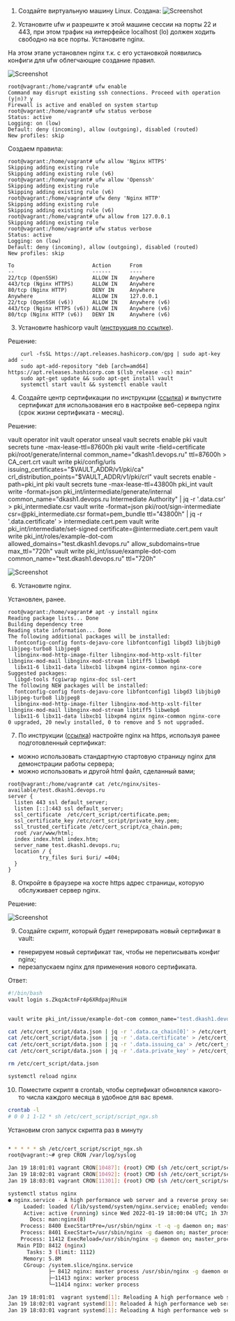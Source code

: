 
1. Создайте виртуальную машину Linux.
Создана:
![Screenshot](img/linux_install.jpg)

2. Установите ufw и разрешите к этой машине сессии на порты 22 и 443, при этом трафик на интерфейсе localhost (lo) должен ходить свободно на все порты.
Установите nginx.

На этом этапе установлен nginx т.к. с его установкой появились конфиги для ufw облегчающие создание правил.

![Screenshot](img/nginx_install.jpg)

```
root@vagrant:/home/vagrant# ufw enable
Command may disrupt existing ssh connections. Proceed with operation (y|n)? y
Firewall is active and enabled on system startup
root@vagrant:/home/vagrant# ufw status verbose
Status: active
Logging: on (low)
Default: deny (incoming), allow (outgoing), disabled (routed)
New profiles: skip
```

Создаем правила:
```
root@vagrant:/home/vagrant# ufw allow 'Nginx HTTPS'
Skipping adding existing rule
Skipping adding existing rule (v6)
root@vagrant:/home/vagrant# ufw allow 'Openssh'
Skipping adding existing rule
Skipping adding existing rule (v6)
root@vagrant:/home/vagrant# ufw deny 'Nginx HTTP'
Skipping adding existing rule
Skipping adding existing rule (v6)
root@vagrant:/home/vagrant# ufw allow from 127.0.0.1
Skipping adding existing rule
root@vagrant:/home/vagrant# ufw status verbose
Status: active
Logging: on (low)
Default: deny (incoming), allow (outgoing), disabled (routed)
New profiles: skip

To                         Action      From
--                         ------      ----
22/tcp (OpenSSH)           ALLOW IN    Anywhere
443/tcp (Nginx HTTPS)      ALLOW IN    Anywhere
80/tcp (Nginx HTTP)        DENY IN     Anywhere
Anywhere                   ALLOW IN    127.0.0.1
22/tcp (OpenSSH (v6))      ALLOW IN    Anywhere (v6)
443/tcp (Nginx HTTPS (v6)) ALLOW IN    Anywhere (v6)
80/tcp (Nginx HTTP (v6))   DENY IN     Anywhere (v6)
```

3. Установите hashicorp vault ([инструкция по ссылке](https://learn.hashicorp.com/tutorials/vault/getting-started-install?in=vault/getting-started#install-vault)).

Решение:
```
    curl -fsSL https://apt.releases.hashicorp.com/gpg | sudo apt-key add -
    sudo apt-add-repository "deb [arch=amd64] https://apt.releases.hashicorp.com $(lsb_release -cs) main"
    sudo apt-get update && sudo apt-get install vault
    systemctl start vault && systemctl enable vault
```

4. Cоздайте центр сертификации по инструкции ([ссылка](https://learn.hashicorp.com/tutorials/vault/pki-engine?in=vault/secrets-management)) и выпустите сертификат для использования его в настройке веб-сервера nginx (срок жизни сертификата - месяц).

Решение:

 vault operator init
    vault operator unseal
    vault secrets enable pki
    vault secrets tune -max-lease-ttl=87600h pki
    vault write -field=certificate pki/root/generate/internal      common_name="dkash1.devops.ru"      ttl=87600h > CA_cert.crt
    vault write pki/config/urls      issuing_certificates="$VAULT_ADDR/v1/pki/ca"      crl_distribution_points="$VAULT_ADDR/v1/pki/crl"
    vault secrets enable -path=pki_int pki
    vault secrets tune -max-lease-ttl=43800h pki_int
    vault write -format=json pki_int/intermediate/generate/internal common_name="dkash1.devops.ru Intermediate Authority" | jq -r '.data.csr' > pki_intermediate.csr
    vault write -format=json pki/root/sign-intermediate csr=@pki_intermediate.csr      format=pem_bundle ttl="43800h"      | jq -r '.data.certificate' > intermediate.cert.pem
    vault write pki_int/intermediate/set-signed certificate=@intermediate.cert.pem
    vault write pki_int/roles/example-dot-com allowed_domains="test.dkash1.devops.ru" allow_subdomains=true max_ttl="720h"
    vault write pki_int/issue/example-dot-com common_name="test.dkash1.devops.ru" ttl="720h"
 
![Screenshot](img/sert_install.jpg)

6. Установите nginx.

Установлен, ранее.
```
root@vagrant:/home/vagrant# apt -y install nginx
Reading package lists... Done
Building dependency tree
Reading state information... Done
The following additional packages will be installed:
  fontconfig-config fonts-dejavu-core libfontconfig1 libgd3 libjbig0 libjpeg-turbo8 libjpeg8
  libnginx-mod-http-image-filter libnginx-mod-http-xslt-filter libnginx-mod-mail libnginx-mod-stream libtiff5 libwebp6
  libx11-6 libx11-data libxcb1 libxpm4 nginx-common nginx-core
Suggested packages:
  libgd-tools fcgiwrap nginx-doc ssl-cert
The following NEW packages will be installed:
  fontconfig-config fonts-dejavu-core libfontconfig1 libgd3 libjbig0 libjpeg-turbo8 libjpeg8
  libnginx-mod-http-image-filter libnginx-mod-http-xslt-filter libnginx-mod-mail libnginx-mod-stream libtiff5 libwebp6
  libx11-6 libx11-data libxcb1 libxpm4 nginx nginx-common nginx-core
0 upgraded, 20 newly installed, 0 to remove and 5 not upgraded.
```
7. По инструкции ([ссылка](https://nginx.org/en/docs/http/configuring_https_servers.html)) настройте nginx на https, используя ранее подготовленный сертификат:
  - можно использовать стандартную стартовую страницу nginx для демонстрации работы сервера;
  - можно использовать и другой html файл, сделанный вами;
```
root@vagrant:/home/vagrant# cat /etc/nginx/sites-available/test.dkash1.devops.ru
server {
  listen 443 ssl default_server;
  listen [::]:443 ssl default_server;
  ssl_certificate  /etc/cert_script/certificate.pem;
  ssl_certificate_key /etc/cert_script/private_key.pem;
  ssl_trusted_certificate /etc/cert_script/ca_chain.pem;
  root /var/www/html;
  index index.html index.htm;
  server_name test.dkash1.devops.ru;
  location / {
          try_files $uri $uri/ =404;
  }
}
```

8. Откройте в браузере на хосте https адрес страницы, которую обслуживает сервер nginx.

Решение:

![Screenshot](img/cert_nginx.jpg)

9. Создайте скрипт, который будет генерировать новый сертификат в vault:
  - генерируем новый сертификат так, чтобы не переписывать конфиг nginx;
  - перезапускаем nginx для применения нового сертификата.

Ответ:
```bash
#!/bin/bash
vault login s.ZkqzActnFr4p6XRdpajRhuiH
              

vault write pki_int/issue/example-dot-com common_name="test.dkash1.devops.ru" ttl="720h" -format=json > /etc/cert_script/data.json

cat /etc/cert_script/data.json | jq -r '.data.ca_chain[0]' > /etc/cert_script/ca_chain.pem
cat /etc/cert_script/data.json | jq -r '.data.certificate' > /etc/cert_script/certificate.pem
cat /etc/cert_script/data.json | jq -r '.data.issuing_ca' > /etc/cert_script/issuing_ca.pem
cat /etc/cert_script/data.json | jq -r '.data.private_key' > /etc/cert_script/private_key.pem

rm /etc/cert_script/data.json

systemctl reload nginx
```
10. Поместите скрипт в crontab, чтобы сертификат обновлялся какого-то числа каждого месяца в удобное для вас время.

```bash
crontab -l
# 0 0 1 1-12 * sh /etc/cert_script/script_ngx.sh
```
Установим cron запуск скрипта раз в минуту 
```bash

* * * * * sh /etc/cert_script/script_ngx.sh
root@vagrant:~# grep CRON /var/log/syslog

Jan 19 18:01:01 vagrant CRON[10487]: (root) CMD (sh /etc/cert_script/script_ngx.sh )
Jan 19 18:02:01 vagrant CRON[10492]: (root) CMD (sh /etc/cert_script/script_ngx.sh )
Jan 19 18:03:01 vagrant CRON[11301]: (root) CMD (sh /etc/cert_script/script_ngx.sh )

systemctl status nginx
● nginx.service - A high performance web server and a reverse proxy server
     Loaded: loaded (/lib/systemd/system/nginx.service; enabled; vendor preset: enabled)
     Active: active (running) since Wed 2022-01-19 18:00:04 UTC; 1h 37min ago
       Docs: man:nginx(8)
    Process: 8400 ExecStartPre=/usr/sbin/nginx -t -q -g daemon on; master_process on; (code=exited, status=0/SUCCESS)
    Process: 8401 ExecStart=/usr/sbin/nginx -g daemon on; master_process on; (code=exited, status=0/SUCCESS)
    Process: 11412 ExecReload=/usr/sbin/nginx -g daemon on; master_process on; -s reload (code=exited, status=0/SUCCESS)
   Main PID: 8412 (nginx)
      Tasks: 3 (limit: 1112)
     Memory: 5.8M
     CGroup: /system.slice/nginx.service
             ├─ 8412 nginx: master process /usr/sbin/nginx -g daemon on; master_process on;
             ├─11413 nginx: worker process
             └─11414 nginx: worker process

Jan 19 18:01:01  vagrant systemd[1]: Reloading A high performance web server and a reverse proxy server.
Jan 19 18:02:01 vagrant systemd[1]: Reloaded A high performance web server and a reverse proxy server.
Jan 19 18:03:01 vagrant systemd[1]: Reloading A high performance web server and a reverse proxy server.


